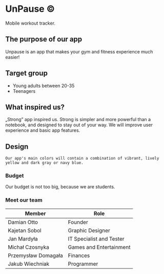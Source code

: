 # UnPause :copyright:
Mobile workout tracker.

## The purpose of our app
Unpause is an app that makes your gym and fitness experience much easier!

## Target group
- Young adults between 20-35
- Teenagers

## What inspired us?
 „Strong” app inspired us.
Strong is simpler and more powerful than a notebook, and designed to stay out of your way.
We will improve user experience and basic app features.

## Design
    Our app's main colors will contain a combination of vibrant, lively yellow and dark gray or navy blue.

### Budget
Our budget is not too big, because we are students.

### Meet our team
| Member | Role |
| --- | --- |
| Damian Otto | Founder |
| Kajetan Sobol | Graphic Designer |
| Jan Mardyła | IT Specialist and Tester |
| Michał Czosnyka | Games and Entertainment |
| Przemysław Domagała | Finances |
| Jakub Wiechniak | Programmer  |
